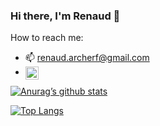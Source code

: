 ### Hi there, I'm Renaud 👋

How to reach me:
- 📫  renaud.archerf@gmail.com
- <a href="www.linkedin.com/renaudaf/"><img align="left" src="https://raw.githubusercontent.com/rahuldkjain/github-profile-readme-generator/master/src/images/icons/Social/linked-in-alt.svg" alt="Renaud Archer | LinkedIn" width="21px"/></a>


[![Anurag’s github stats](https://github-readme-stats.vercel.app/api?username=renaudaf)](https://github.com/renaudaf)

[![Top Langs](https://github-readme-stats.vercel.app/api/top-langs/?username=renaudaf&layout=compact)](https://github.com/renaudaf)
